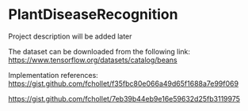 # PlantDiseaseRecognition

Project description will be added later

The dataset can be downloaded from the following link: https://www.tensorflow.org/datasets/catalog/beans

Implementation references:  
https://gist.github.com/fchollet/f35fbc80e066a49d65f1688a7e99f069

https://gist.github.com/fchollet/7eb39b44eb9e16e59632d25fb3119975

